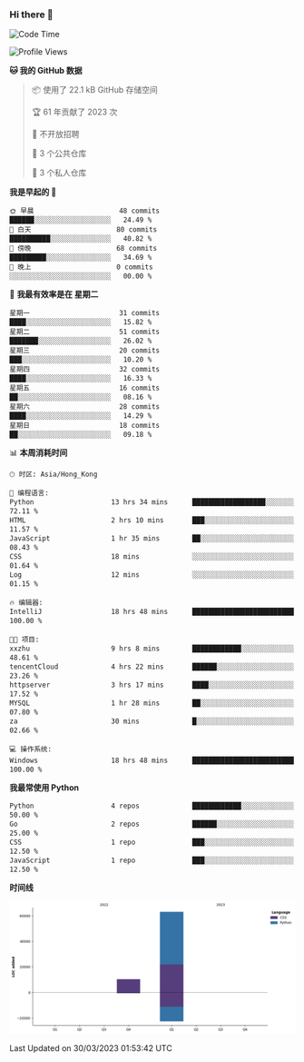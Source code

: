 ### Hi there 👋

<!--
**Mrzqd/Mrzqd** is a ✨ _special_ ✨ repository because its `README.md` (this file) appears on your GitHub profile.

Here are some ideas to get you started:

- 🔭 I’m currently working on ...
- 🌱 I’m currently learning ...
- 👯 I’m looking to collaborate on ...
- 🤔 I’m looking for help with ...
- 💬 Ask me about ...
- 📫 How to reach me: ...
- 😄 Pronouns: ...
- ⚡ Fun fact: ...
-->
<!--START_SECTION:waka-->
![Code Time](http://img.shields.io/badge/Code%20Time-89%20hrs%2011%20mins-blue)

![Profile Views](http://img.shields.io/badge/%E4%B8%AA%E4%BA%BA%E8%B5%84%E6%96%99%E8%A7%82%E7%9C%8B%E6%AC%A1%E6%95%B0-5-blue)

**🐱 我的 GitHub 数据** 

> 📦  使用了 22.1 kB GitHub 存储空间 
 > 
> 🏆 61 年贡献了 2023 次
 > 
> 🚫 不开放招聘
 > 
> 📜 3 个公共仓库 
 > 
> 🔑 3 个私人仓库 
 > 
**我是早起的 🐤** 

```text
🌞 早晨                     48 commits          ██████░░░░░░░░░░░░░░░░░░░   24.49 % 
🌆 白天                     80 commits          ██████████░░░░░░░░░░░░░░░   40.82 % 
🌃 傍晚                     68 commits          █████████░░░░░░░░░░░░░░░░   34.69 % 
🌙 晚上                     0 commits           ░░░░░░░░░░░░░░░░░░░░░░░░░   00.00 % 
```
📅 **我最有效率是在 星期二** 

```text
星期一                      31 commits          ████░░░░░░░░░░░░░░░░░░░░░   15.82 % 
星期二                      51 commits          ███████░░░░░░░░░░░░░░░░░░   26.02 % 
星期三                      20 commits          ███░░░░░░░░░░░░░░░░░░░░░░   10.20 % 
星期四                      32 commits          ████░░░░░░░░░░░░░░░░░░░░░   16.33 % 
星期五                      16 commits          ██░░░░░░░░░░░░░░░░░░░░░░░   08.16 % 
星期六                      28 commits          ████░░░░░░░░░░░░░░░░░░░░░   14.29 % 
星期日                      18 commits          ██░░░░░░░░░░░░░░░░░░░░░░░   09.18 % 
```


📊 **本周消耗时间** 

```text
🕑︎ 时区: Asia/Hong_Kong

💬 编程语言: 
Python                   13 hrs 34 mins      ██████████████████░░░░░░░   72.11 % 
HTML                     2 hrs 10 mins       ███░░░░░░░░░░░░░░░░░░░░░░   11.57 % 
JavaScript               1 hr 35 mins        ██░░░░░░░░░░░░░░░░░░░░░░░   08.43 % 
CSS                      18 mins             ░░░░░░░░░░░░░░░░░░░░░░░░░   01.64 % 
Log                      12 mins             ░░░░░░░░░░░░░░░░░░░░░░░░░   01.15 % 

🔥 编辑器: 
IntelliJ                 18 hrs 48 mins      █████████████████████████   100.00 % 

🐱‍💻 项目: 
xxzhu                    9 hrs 8 mins        ████████████░░░░░░░░░░░░░   48.61 % 
tencentCloud             4 hrs 22 mins       ██████░░░░░░░░░░░░░░░░░░░   23.26 % 
httpserver               3 hrs 17 mins       ████░░░░░░░░░░░░░░░░░░░░░   17.52 % 
MYSQL                    1 hr 28 mins        ██░░░░░░░░░░░░░░░░░░░░░░░   07.80 % 
za                       30 mins             █░░░░░░░░░░░░░░░░░░░░░░░░   02.66 % 

💻 操作系统: 
Windows                  18 hrs 48 mins      █████████████████████████   100.00 % 
```

**我最常使用 Python** 

```text
Python                   4 repos             ████████████░░░░░░░░░░░░░   50.00 % 
Go                       2 repos             ██████░░░░░░░░░░░░░░░░░░░   25.00 % 
CSS                      1 repo              ███░░░░░░░░░░░░░░░░░░░░░░   12.50 % 
JavaScript               1 repo              ███░░░░░░░░░░░░░░░░░░░░░░   12.50 % 
```



**时间线**

![Lines of Code chart](https://raw.githubusercontent.com/Mrzqd/Mrzqd/main/assets/bar_graph.png)


 Last Updated on 30/03/2023 01:53:42 UTC
<!--END_SECTION:waka-->
